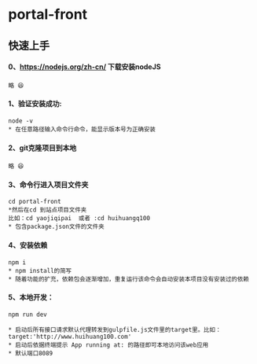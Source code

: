 # portal-front

## 快速上手

#### 0、https://nodejs.org/zh-cn/   下载安装nodeJS
```
略 😆
```

#### 1、验证安装成功:
```
node -v
* 在任意路径输入命令行命令，能显示版本号为正确安装
```

#### 2、git克隆项目到本地  
```
略 😆
```

#### 3、命令行进入项目文件夹
```
cd portal-front
*然后在cd 到站点项目文件夹
比如：cd yaojiqipai  或者 :cd huihuangq100
* 包含package.json文件的文件夹
```

#### 4、安装依赖
```
npm i   
* npm install的简写
* 随着功能的扩充，依赖包会逐渐增加，重复运行该命令会自动安装本项目没有安装过的依赖
```

#### 5、本地开发：
```
npm run dev

* 启动后所有接口请求默认代理转发到gulpfile.js文件里的target里。比如：target:'http://www.huihuang100.com'
* 启动后依据终端提示 App running at: 的路径即可本地访问该web应用
* 默认端口8089
```
